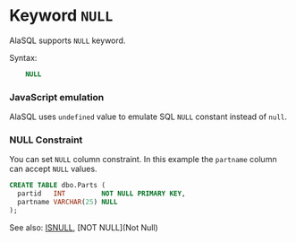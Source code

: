 # Keyword `NULL`

AlaSQL supports ```NULL``` keyword.

Syntax:
```sql
    NULL
```


### JavaScript emulation

AlaSQL uses ```undefined``` value to emulate SQL ```NULL``` constant instead of ```null```. 

### NULL Constraint

You can set ```NULL``` column constraint. In this example the ```partname``` column can accept ```NULL``` values.
```sql
CREATE TABLE dbo.Parts (
  partid   INT         NOT NULL PRIMARY KEY,
  partname VARCHAR(25) NULL
);
```

See also: [ISNULL](Isnull), [NOT NULL](Not Null)